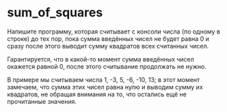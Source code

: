 # sum_of_squares

Напишите программу, которая считывает с консоли числа (по одному в строке) до тех пор, пока сумма введённых чисел не будет равна 0 и сразу после этого выводит сумму квадратов всех считанных чисел.

Гарантируется, что в какой-то момент сумма введённых чисел окажется равной 0, после этого считывание продолжать не нужно.

В примере мы считываем числа 1, -3, 5, -6, -10, 13; в этот момент замечаем, что сумма этих чисел равна нулю и выводим сумму их квадратов, не обращая внимания на то, что остались ещё не прочитанные значения.

